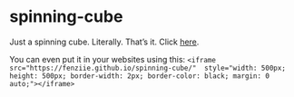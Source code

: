 # spinning-cube
Just a spinning cube. Literally. That’s it.
Click [here](https://fenziie.github.io/spinning-cube).  

You can even put it in your websites using this: `<iframe src="https://fenziie.github.io/spinning-cube/" 
        style="width: 500px; height: 500px; border-width: 2px; border-color: black; margin: 0 auto;"></iframe>`
